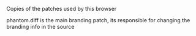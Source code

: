 Copies of the patches used by this browser

phantom.diff is the main branding patch, its responsible for changing the branding
info in the source
